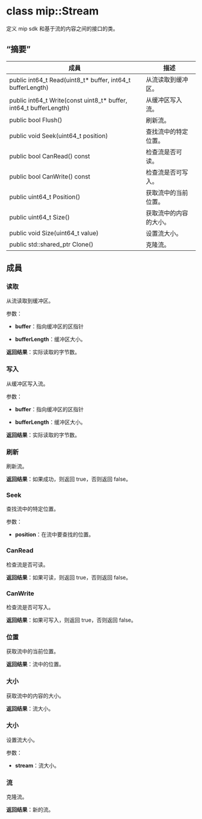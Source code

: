 # <a name="class-mipstream"></a>class mip::Stream 
定义 mip sdk 和基于流的内容之间的接口的类。
  
## <a name="summary"></a>“摘要”
 成員                        | 描述                                
--------------------------------|---------------------------------------------
 public int64_t Read(uint8_t* buffer, int64_t bufferLength)  |  从流读取到缓冲区。
 public int64_t Write(const uint8_t* buffer, int64_t bufferLength)  |  从缓冲区写入流。
 public bool Flush()  |  刷新流。
 public void Seek(uint64_t position)  |  查找流中的特定位置。
 public bool CanRead() const  |  检查流是否可读。
 public bool CanWrite() const  |  检查流是否可写入。
 public uint64_t Position()  |  获取流中的当前位置。
 public uint64_t Size()  |  获取流中的内容的大小。
 public void Size(uint64_t value)  |  设置流大小。
public std::shared_ptr<Stream> Clone()  |  克隆流。
  
## <a name="members"></a>成員
  
### <a name="read"></a>读取
从流读取到缓冲区。

参数：  
* **buffer**：指向缓冲区的区指针 


* **bufferLength**：缓冲区大小。 



  
**返回结果**：实际读取的字节数。
  
### <a name="write"></a>写入
从缓冲区写入流。

参数：  
* **buffer**：指向缓冲区的区指针 


* **bufferLength**：缓冲区大小。 



  
**返回结果**：实际读取的字节数。
  
### <a name="flush"></a>刷新
刷新流。

  
**返回结果**：如果成功，则返回 true，否则返回 false。
  
### <a name="seek"></a>Seek
查找流中的特定位置。

参数：  
* **position**：在流中要查找的位置。


  
### <a name="canread"></a>CanRead
检查流是否可读。

  
**返回结果**：如果可读，则返回 true，否则返回 false。
  
### <a name="canwrite"></a>CanWrite
检查流是否可写入。

  
**返回结果**：如果可写入，则返回 true，否则返回 false。
  
### <a name="position"></a>位置
获取流中的当前位置。

  
**返回结果**：流中的位置。
  
### <a name="size"></a>大小
获取流中的内容的大小。

  
**返回结果**：流大小。
  
### <a name="size"></a>大小
设置流大小。

参数：  
* **stream**：流大小。


  
### <a name="stream"></a>流
克隆流。

  
**返回结果**：新的流。